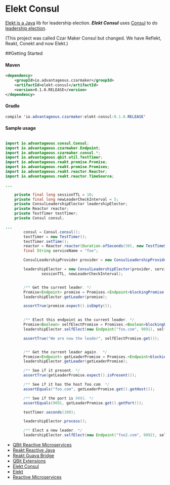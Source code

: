 # Elekt Consul
[Elekt is a Java](http://advantageous.github.io/elekt/) lib for leadership election. 
***Elekt Consul*** uses [Consul](https://www.consul.io/) to 
do [leadership election](https://www.consul.io/docs/guides/leader-election.html).

(This project was called Czar Maker Consul but changed. 
We have Reflekt, Reakt, Conekt and now Elekt.)

##Getting Started

#### Maven
```xml
<dependency>
    <groupId>io.advantageous.czarmaker</groupId>
    <artifactId>elekt-consul</artifactId>
    <version>0.1.0.RELEASE</version>
</dependency>
```

#### Gradle
```java
compile 'io.advantageous.czarmaker:elekt-consul:0.1.0.RELEASE'
```



#### Sample usage
```java

import io.advantageous.consul.Consul;
import io.advantageous.czarmaker.Endpoint;
import io.advantageous.czarmaker.consul.*;
import io.advantageous.qbit.util.TestTimer;
import io.advantageous.reakt.promise.Promise;
import io.advantageous.reakt.promise.Promises;
import io.advantageous.reakt.reactor.Reactor;
import io.advantageous.reakt.reactor.TimeSource;

...

    private final long sessionTTL = 10;
    private final long newLeaderCheckInterval = 5;
    private ConsulLeadershipElector leadershipElector;
    private Reactor reactor;
    private TestTimer testTimer;
    private Consul consul;

...
        consul = Consul.consul();
        testTimer = new TestTimer();
        testTimer.setTime();
        reactor = Reactor.reactor(Duration.ofSeconds(30), new TestTimeSource(testTimer));
        final String serviceName = "foo";

        ConsulLeadershipProvider provider = new ConsulLeadershipProvider(serviceName, consul, TimeUnit.SECONDS, sessionTTL);

        leadershipElector = new ConsulLeadershipElector(provider, serviceName, reactor, TimeUnit.SECONDS,
                sessionTTL, newLeaderCheckInterval);


        /** Get the current leader. */
        Promise<Endpoint> promise = Promises.<Endpoint>blockingPromise();
        leadershipElector.getLeader(promise);

        assertTrue(promise.expect().isEmpty());

        
        /** Elect this endpoint as the current leader. */
        Promise<Boolean> selfElectPromise = Promises.<Boolean>blockingPromise();
        leadershipElector.selfElect(new Endpoint("foo.com", 9091), selfElectPromise);

        assertTrue("We are now the leader", selfElectPromise.get());


        /** Get the current leader again.  */
        Promise<Endpoint> getLeaderPromise = Promises.<Endpoint>blockingPromise();
        leadershipElector.getLeader(getLeaderPromise);

        /** See if it present. */
        assertTrue(getLeaderPromise.expect().isPresent());

        /** See if it has the host foo.com. */
        assertEquals("foo.com", getLeaderPromise.get().getHost());

        /** See if the port is 9091. */
        assertEquals(9091, getLeaderPromise.get().getPort());

        testTimer.seconds(100);

        leadershipElector.process();

        /** Elect a new leader. */
        leadershipElector.selfElect(new Endpoint("foo2.com", 9092), selfElectPromise);

```

* [QBit Reactive Microservices](http://advantageous.github.io/qbit/)
* [Reakt Reactive Java](http://advantageous.github.io/reakt)
* [Reakt Guava Bridge](http://advantageous.github.io/reakt-guava/)
* [QBit Extensions](https://github.com/advantageous/qbit-extensions)
* [Elekt Consul](http://advantageous.github.io/elekt-consul/)
* [Elekt](http://advantageous.github.io/elekt/)
* [Reactive Microservices](http://www.mammatustech.com/reactive-microservices)

